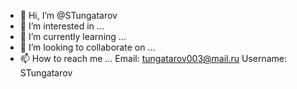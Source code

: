 - 👋 Hi, I’m @STungatarov
- 👀 I’m interested in ...
- 🌱 I’m currently learning ...
- 💞️ I’m looking to collaborate on ...
- 📫 How to reach me ...
Email: tungatarov003@mail.ru
Username: STungatarov

<!---
STungatarov/STungatarov is a ✨ special ✨ repository because its `README.md` (this file) appears on your GitHub profile.
You can click the Preview link to take a look at your changes.
--->
